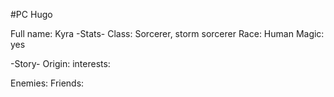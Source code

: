 #PC Hugo

Full name: Kyra
-Stats-
Class: Sorcerer, storm sorcerer
Race: Human
Magic: yes

-Story-
Origin:
interests:

Enemies:
Friends: